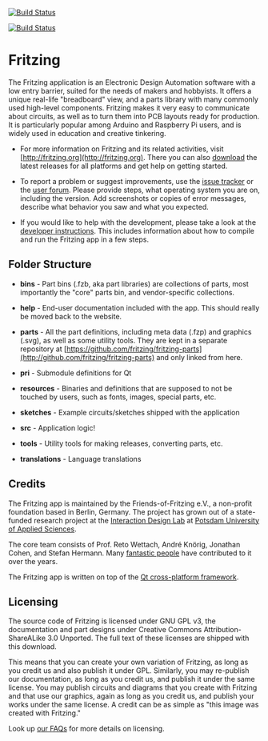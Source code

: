 [![Build Status](https://travis-ci.org/fritzing/fritzing-app.svg?branch=master)](https://travis-ci.org/fritzing/fritzing-app)

[![Build Status](https://travis-ci.org/fritzing/fritzing-app.svg?branch=develop)](https://travis-ci.org/fritzing/fritzing-app)


# Fritzing

The Fritzing application is an Electronic Design Automation software with a low entry barrier, suited for the needs of makers and hobbyists. It offers a unique real-life "breadboard" view, and a parts library with many commonly used high-level components. Fritzing makes it very easy to communicate about circuits, as well as to turn them into PCB layouts ready for production. It is particularly popular among Arduino and Raspberry Pi users, and is widely used in education and creative tinkering.

* For more information on Fritzing and its related activities, visit [http://fritzing.org](http://fritzing.org). There you can also [download](http://fritzing.org/download) the latest releases for all platforms and get help on getting started.

* To report a problem or suggest improvements, use the [issue tracker](https://github.com/fritzing/fritzing-app/issues) or the [user forum](http://forum.fritzing.org).
Please provide steps, what operating system you are on, including the version. Add screenshots or copies of error messages, describe what behavior you saw and what you expected.

* If you would like to help with the development, please take a look at the [developer instructions](https://github.com/fritzing/fritzing-app/wiki). This includes information about how to compile and run the Fritzing app in a few steps.

## Folder Structure

* **bins** - Part bins (.fzb, aka part libraries) are collections of parts, most importantly the "core" parts bin, and vendor-specific collections.

* **help** - End-user documentation included with the app. This should really be moved back to the website.

* **parts** - All the part definitions, including meta data (.fzp) and graphics (.svg), as well as some utility tools. They are kept in a separate repository at [https://github.com/fritzing/fritzing-parts](http://github.com/fritzing/fritzing-parts) and only linked from here.

* **pri** - Submodule definitions for Qt

* **resources** - Binaries and definitions that are supposed to not be touched by users, such as fonts, images, special parts, etc.

* **sketches** - Example circuits/sketches shipped with the application

* **src** - Application logic!

* **tools** - Utility tools for making releases, converting parts, etc.

* **translations** - Language translations

## Credits

The Fritzing app is maintained by the Friends-of-Fritzing e.V., a non-profit foundation based in Berlin, Germany. The project has grown out of a state-funded research project at the [Interaction Design Lab](http://idl.fh-potsdam.de) at [Potsdam University of Applied Sciences](http://fh-potsdam.de).

The core team consists of Prof. Reto Wettach, André Knörig, Jonathan Cohen, and Stefan Hermann. Many [fantastic people](http://fritzing.org/about/people/) have contributed to it over the years.

The Fritzing app is written on top of the [Qt cross-platform framework](http://qt-project.org).

## Licensing

The source code of Fritzing is licensed under GNU GPL v3, the documentation and part designs under Creative Commons Attribution-ShareALike 3.0 Unported. The full text of these licenses are shipped with this download.

This means that you can create your own variation of Fritzing, as long as you credit us and also publish it under GPL. Similarly, you may re-publish our documentation, as long as you credit us, and publish it under the same
license. You may publish circuits and diagrams that you create with Fritzing and that use our graphics, again as long as you credit us, and
publish your works under the same license.  A credit can be as simple as "this image was created with Fritzing."

Look up [our FAQs](http://fritzing.org/faq/) for more details on licensing.
